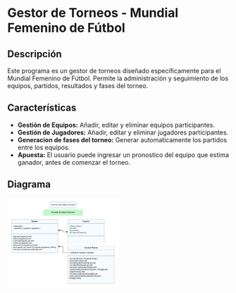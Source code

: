 
# Gestor de Torneos - Mundial Femenino de Fútbol

## Descripción

Este programa es un gestor de torneos diseñado específicamente para el Mundial Femenino de Fútbol. Permite la administración y seguimiento de los equipos, partidos, resultados y fases del torneo.

## Características

- **Gestión de Equipos:** Añadir, editar y eliminar equipos participantes.
- **Gestión de Jugadores:** Añadir, editar y eliminar jugadores participantes.
- **Generacion de fases del torneo:** Generar automaticamente los partidos entre los equipos.
- **Apuesta:** El usuario puede ingresar un pronostico del equipo que estima ganador, antes de comenzar el torneo.

## Diagrama

<img width="50%" src="diagrama.png"/>
